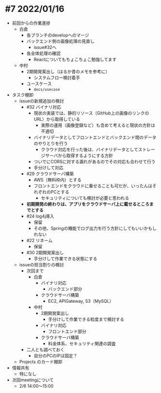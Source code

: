 # #7 2022/01/16

- 前回からの作業進捗
  - 白倉
    - 各ブランチのdevelopへのマージ
    - バックエンド側の画像処理の見直し
      - issue#32へ
    - 各全体処理の確認
      - Reactについてもちょこちょこ勉強してます
  - 中村
    - 2期開発案出し（はるか昔のメモを参考に）
      - システムフロー検討着手
    - ユースケース
      - `docs/usecase`
- タスク棚卸
  - issueの新規追加の検討
    - #32 バイナリ対応
      - 現状の実装では、静的リソース（GitHub上の画像のリンクのURL）から取得している
        - 実際の運用（画像登録など）も含めて考えると現状の方針は不適切
      - バイナリデータとしてフロントエンドとバックエンド間のデータのやりとりを行う
        - クラウド対応を行った後は、バイナリデータとしてストレージサーバから取得するようにする方針
      - ついでにCORSに対する漏れがあるのでその対応も合わせて行う
      - 手分けして対応
    - #29 クラウドサーバ構築
      - AWS（無料枠内）とする
      - フロントエンドをクラウドに乗せることも可だが、いったんはそれぞれのPCとする
        - セキュリティについても検討が必要と思われる
    - **初期開発の終わりは、アプリをクラウドサーバ上に載せるところまでとする**
    - #24 log4j導入
      - 保留
      - その他、Springの機能でログ出力を行う方針にしてもいいかもしれない
    - #22 リネーム
      - 保留
    - #30 2期開発案出し
      - 手分けして作業できる状態にする
  - issueの担当割りの検討
    - 次回まで
      - 白倉
        - バイナリ対応
          - バックエンド部分
        - クラウドサーバ構築
          - EC2, APIGateway, S3（MySQL）
      - 中村
        - 2期開発案出し
          - 手分けして作業できる粒度まで検討する
        - バイナリ対応
          - フロントエンド部分
        - クラウドサーバ構築
          - 料金体系、セキュリティ関連の調査
    - 二人とも調べておく
      - 自分のPCのIPは固定？
  - Projects のカード棚卸
- 情報共有
  - 特になし
- 次回meetingについて
  - 2/6 14:00～15:00
